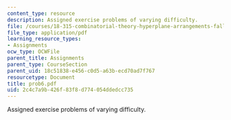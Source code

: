 ```yaml
---
content_type: resource
description: Assigned exercise problems of varying difficulty.
file: /courses/18-315-combinatorial-theory-hyperplane-arrangements-fall-2004/2c4c7a9b426f83f8d774054ddedcc735_prob6.pdf
file_type: application/pdf
learning_resource_types:
- Assignments
ocw_type: OCWFile
parent_title: Assignments
parent_type: CourseSection
parent_uid: 18c51838-e456-c0d5-a63b-ecd70ad7f767
resourcetype: Document
title: prob6.pdf
uid: 2c4c7a9b-426f-83f8-d774-054ddedcc735
---
```

Assigned exercise problems of varying difficulty.

